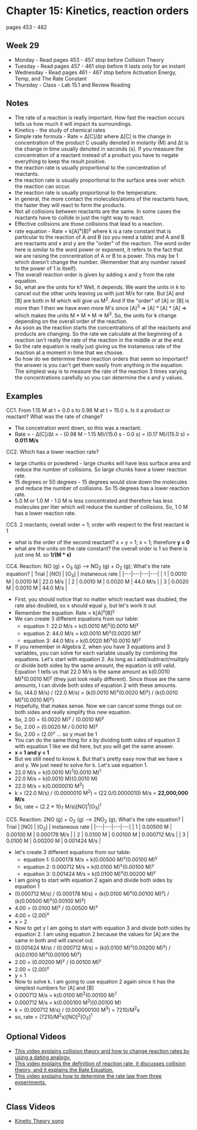 # Chapter 15: Kinetics, reaction orders

pages 453 - 482

## Week 29

- Monday - Read pages 453 - 457 stop before Collision Theory
- Tuesday - Read pages 457 - 461 stop before It lasts only for an instant
- Wednesday - Read pages 461 - 467 stop before Activation Energy, Temp, and The Rate Constant
- Thursday - Class - Lab 15.1 and Review Reading

## Notes

- The rate of a reaction is really important. How fast the reaction occurs tells us how much it will impact its surroundings.
- Kinetics - the study of chemical rates
- Simple rate formula - Rate = &#916;[C]/&#916;t where &#916;[C] is the change in concentration of the product C usually denoted in molarity (M) and &#916;t is the change in time usually denoted in seconds (s). If you measure the concentration of a reactant instead of a product you have to negate everything to keep the result positive.
- the reaction rate is usually proportional to the concentration of reactants. 
- the reaction rate is usually proportional to the surface area over which the reaction can occur.
- the reaction rate is usually proportional to the temperature.
- In general, the more contact the molecules/atoms of the reactants have, the faster they will react to form the products.
- Not all collisions between reactants are the same. In some cases the reactants have to collide in just the right way to react.
- Effective collisions are those collisions that lead to a reaction.
- rate equation - Rate = k[A]<sup>x</sup>[B]<sup>y</sup> where k is a rate constant that is particular to the reaction of A and B (so you need a table) and A and B are reactants and x and y are the "order" of the reaction. The word order here is similar to the word power or exponent, it refers to the fact that we are raising the concentration of A or B to a power. This may be 1 which doesn't change the number. (Remember that any number raised to the power of 1 is itself).
- The overall reaction order is given by adding x and y from the rate equation.
- So, what are the units for k? Well, it depends. We want the units in k to cancel out the other units leaving us with just M/s for rate. But [A] and [B] are both in M which will give us M<sup>2</sup>. And if the "order" of [A] or [B] is more than 1 then we have even more M's since [A]<sup>3</sup> => [A] * [A] * [A] => which makes the units M * M * M => M<sup>3</sup>. So, the units for k change depending on the overall order of the reaction.
- As soon as the reaction starts the concentrations of all the reactants and products are changing. So the rate we calculate at the beginning of a reaction isn't really the rate of the reaction in the middle or at the end.
- So the rate equation is really just giving us the instaneous rate of the reaction at a moment in time that we choose.
- So how do we determine these reaction orders that seem so important? the answer is you can't get them easily from anything in the equation. The simplest way is to measure the rate of the reaction 3 times varying the concentrations carefully so you can determine the x and y values.


## Examples

CC1. From 1.15 M at t = 0.0 s to 0.98 M at t = 15.0 s. Is it a product or reactant? What was the rate of change?
- The concetration went down, so this was a reactant.
- Rate = - &#916;[C]/&#916;t = - (0.98 M - 1.15 M)/(15.0 s - 0.0 s) = (0.17 M)/(15.0 s) = **0.011 M/s** 

CC2. Which has a lower reaction rate?
- large chunks or powdered - large chunks will have less surface area and reduce the number of collisions. So large chunks have a lower reaction rate.
- 15 degrees or 50 degrees - 15 degrees would slow down the molecules and reduce the number of collisions. So 15 degrees has a lower reaction rate.
- 5.0 M or 1.0 M - 1.0 M is less concentrated and therefore has less molecules per liter which will reduce the number of collisions. So, 1.0 M has a lower reaction rate.

CC3. 2 reactants; overall order = 1; order with respect to the first reactant is 1
- what is the order of the second reactant? x + y = 1; x = 1; therefore **y = 0**
- what are the units on the rate constant? the overall order is 1 so there is just one M. so **1/(M * s)**

CC4. Reaction: NO (g) + O<sub>3</sub> (g) --> NO<sub>2</sub> (g) + O<sub>2</sub> (g); What's the rate equation?
| Trial | [NO] | [O<sub>3</sub>] | instaneous rate |
|---|---|---|---|
| 1 | 0.0010 M | 0.0010 M | 22.0 M/s |
| 2 | 0.0010 M | 0.0020 M | 44.0 M/s |
| 3 | 0.0020 M | 0.0010 M | 44.0 M/s |
- First, you should notice that no matter which reactant was doubled, the rate also doubled, so x should equal y, but let's work it out
- Remember the equation: Rate = k[A]<sup>x</sup>[B]<sup>y</sup>
- We can create 3 different equations from our table:
  - equation 1: 22.0 M/s = k(0.0010 M)<sup>x</sup>(0.0010 M)<sup>y</sup>
  - equation 2: 44.0 M/s = k(0.0010 M)<sup>x</sup>(0.0020 M)<sup>y</sup>
  - equation 3: 44.0 M/s = k(0.0020 M)<sup>x</sup>(0.0010 M)<sup>y</sup>
- If you remember in Algebra 2, when you have 3 equations and 3 variables, you can solve for each variable usually by combining the equations. Let's start with equation 2. As long as I add/subtract/multiply or divide both sides by the same amount, the equation is still valid. Equation 1 tells us that 22.0 M/s is the same amount as k(0.0010 M)<sup>x</sup>(0.0010 M)<sup>y</sup> (they just look really different). Since those are the same amounts, I can divide both sides of equation 2 with these amounts.
- So, (44.0 M/s) / (22.0 M/s) = (k(0.0010 M)<sup>x</sup>(0.0020 M)<sup>y</sup>) / (k(0.0010 M)<sup>x</sup>(0.0010 M)<sup>y</sup>)
- Hopefully, that makes sense. Now we can cancel some things out on both sides and really simplify this new equation.
- So, 2.00 = (0.0020 M)<sup>y</sup> / (0.0010 M)<sup>y</sup>
- So, 2.00 = (0.0020 M / 0.0010 M)<sup>y</sup>
- So, 2.00 = (2.0)<sup>y</sup> ... so y must be 1
- You can do the same thing for x by dividing both sides of equation 3 with equation 1 like we did here, but you will get the same answer. 
- **x = 1 and y = 1**
- But we still need to know k. But that's pretty easy now that we have x and y. We just need to solve for k. Let's use equation 1.
- 22.0 M/s = k(0.0010 M)<sup>1</sup>(0.0010 M)<sup>1</sup>
- 22.0 M/s = k(0.0010 M)(0.0010 M)
- 22.0 M/s = k(0.0000010 M<sup>2</sup>)
- k = (22.0 M/s) / (0.0000010 M<sup>2</sup>) = (22.0/0.0000010) M/s = **22,000,000 M/s**
- So, rate = (2.2 * 10<sub>7</sub> M/s)[NO]<sup>1</sup>[O<sub>3</sub>]<sup>1</sup>

CC5. Reaction: 2NO (g) + O<sub>2</sub> (g) --> 2NO<sub>2</sub> (g); What's the rate equation?
| Trial | [NO] | [O<sub>2</sub>] | instaneous rate |
|---|---|---|---|
| 1 | 0.00500 M | 0.00100 M | 0.000178 M/s |
| 2 | 0.0100 M  | 0.00100 M | 0.000712 M/s |
| 3 | 0.0100 M  | 0.00200 M | 0.001424 M/s |
- let's create 3 different equations from our table:
  - equation 1: 0.000178 M/s = k(0.00500 M)<sup>x</sup>(0.00100 M)<sup>y</sup>
  - equation 2: 0.000712 M/s = k(0.0100 M)<sup>x</sup>(0.00100 M)<sup>y</sup>
  - equation 3: 0.001424 M/s = k(0.0100 M)<sup>x</sup>(0.00200 M)<sup>y</sup>
- I am going to start with equation 2 again and divide both sides by equation 1
- (0.000712 M/s) / (0.000178 M/s) = (k(0.0100 M)<sup>x</sup>(0.00100 M)<sup>y</sup>) / (k(0.00500 M)<sup>x</sup>(0.00100 M)<sup>y</sup>)
- 4.00 = (0.0100 M)<sup>x</sup> / (0.00500 M)<sup>x</sup>
- 4.00 = (2.00)<sup>x</sup>
- x = 2
- Now to get y I am going to start with equation 3 and divide both sides by equation 2. I am using equation 2 because the values for [A] are the same in both and will cancel out.
- (0.001424 M/s) / (0.000712 M/s) = (k(0.0100 M)<sup>x</sup>(0.00200 M)<sup>y</sup>) / (k(0.0100 M)<sup>x</sup>(0.00100 M)<sup>y</sup>)
- 2.00 = (0.00200 M)<sup>y</sup> / (0.00100 M)<sup>y</sup>
- 2.00 = (2.00)<sup>y</sup>
- y = 1
- Now to solve k. I am going to use equation 2 again since it has the simplest numbers for [A] and [B]
- 0.000712 M/s = k(0.0100 M)<sup>2</sup>(0.00100 M)<sup>1</sup>
- 0.000712 M/s = k(0.000100 M<sup>2</sup>)(0.00100 M)
- k = (0.000712 M/s) / (0.000000100 M<sup>3</sup>) = 7210/M<sup>2</sup>s
- so, rate = (7210/M<sup>2</sup>s)[NO]<sup>2</sup>[O<sub>2</sub>]<sup>1</sup>

## Optional Videos

- [This video explains collision theory and how to change reaction rates by using a dating analogy.](https://youtu.be/OttRV5ykP7A)
- [This video explains the definition of reaction rate, it discusses collision theory, and it explains the Rate Equation.](https://youtu.be/1jF6yOzZbws)
- [This video explains how to determine the rate law from three experiments.](https://www.youtube.com/watch?v=liGCU9gaLcM)
- 

## Class Videos

- [Kinetic Theory song](https://www.youtube.com/watch?v=XqS0yi7waOo)
